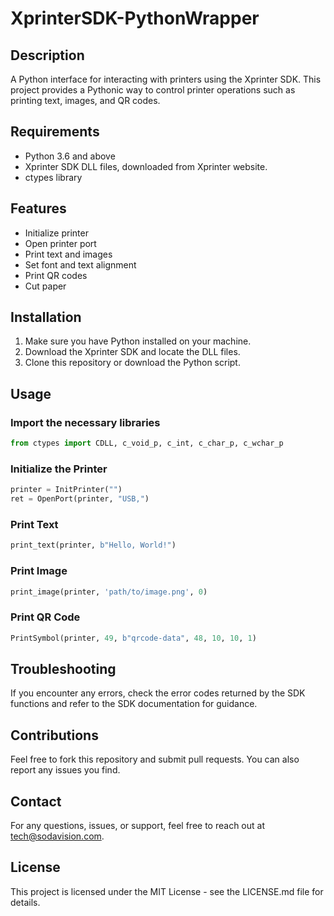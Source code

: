 # XprinterSDK-PythonWrapper

## Description

A Python interface for interacting with printers using the Xprinter SDK. This project provides a Pythonic way to control printer operations such as printing text, images, and QR codes.

## Requirements

- Python 3.6 and above
- Xprinter SDK DLL files, downloaded from Xprinter website.
- ctypes library

## Features

- Initialize printer
- Open printer port
- Print text and images
- Set font and text alignment
- Print QR codes
- Cut paper

## Installation

1. Make sure you have Python installed on your machine.
2. Download the Xprinter SDK and locate the DLL files.
3. Clone this repository or download the Python script.

## Usage

### Import the necessary libraries

```python
from ctypes import CDLL, c_void_p, c_int, c_char_p, c_wchar_p
```

### Initialize the Printer

```python
printer = InitPrinter("")
ret = OpenPort(printer, "USB,")
```

### Print Text

```python
print_text(printer, b"Hello, World!")
```

### Print Image

```python
print_image(printer, 'path/to/image.png', 0)
```

### Print QR Code

```python
PrintSymbol(printer, 49, b"qrcode-data", 48, 10, 10, 1)
```

## Troubleshooting

If you encounter any errors, check the error codes returned by the SDK functions and refer to the SDK documentation for guidance.

## Contributions

Feel free to fork this repository and submit pull requests. You can also report any issues you find.

## Contact

For any questions, issues, or support, feel free to reach out at tech@sodavision.com.

## License

This project is licensed under the MIT License - see the LICENSE.md file for details.
